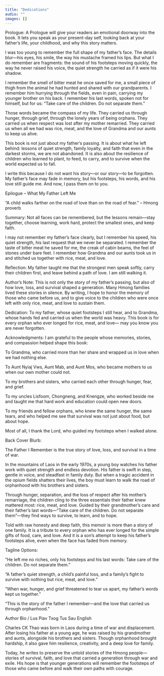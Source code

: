 ```yaml
---
title: "Dedications"
audio: ""
images: []
---
```


Prologue:
A Prologue will give your readers an emotional doorway into the book. It lets you speak as your present-day self, looking back at your father’s life, your childhood, and why this story matters.

I was too young to remember the full shape of my father’s face. The details blur—his eyes, his smile, the way his mustache framed his lips. But what I do remember are fragments: the sound of his footsteps moving quickly, the way he never raised his voice, the quiet strength he carried as if it were his shadow.

I remember the smell of bitter meat he once saved for me, a small piece of thigh from the animal he had hunted and shared with our grandparents. I remember him hurrying through the fields, even in pain, carrying my younger brother on his back. I remember his last words, spoken not for himself, but for us: “Take care of the children. Do not separate them.”

Those words became the compass of my life. They carried us through hunger, through grief, through the lonely years of being orphans. They carried us when respect was lost after my mother remarried. They carried us when all we had was rice, meat, and the love of Grandma and our aunts to keep us alive.

This book is not just about my father’s passing. It is about what he left behind: lessons of quiet strength, family loyalty, and faith that even in the darkest storms, we are not abandoned. It is also about the resilience of children who learned to plant, to feed, to carry, and to survive when the world expected us to fall.

I write this because I do not want his story—or our story—to be forgotten. My father’s face may fade in memory, but his footsteps, his words, and his love still guide me. And now, I pass them on to you.

Epilogue – What My Father Left Me

“A child walks farther on the road of love than on the road of fear.” – Hmong proverb

Summary: Not all faces can be remembered, but the lessons remain—stay together, choose learning, work hard, protect the smallest ones, and keep faith.

I may not remember my father’s face clearly, but I remember his speed, his quiet strength, his last request that we never be separated. I remember the taste of bitter meat he saved for me, the creak of cabin beams, the feel of stones under bare feet. I remember how Grandma and our aunts took us in and stitched us together with rice, meat, and love.

Reflection:
My father taught me that the strongest men speak softly, carry their children first, and leave behind a path of love. I am still walking it.

Author’s Note:
This is not only the story of my father’s passing, but also of how love, loss, and survival shaped a generation. Many Hmong families lived these stories in silence. By writing, I hope to honor the memory of those who came before us, and to give voice to the children who were once left with only rice, meat, and love to sustain them.

Dedication:
To my father, whose quiet footsteps I still hear,
and to Grandma, whose hands fed and carried us when the world was heavy.
This book is for every orphan who ever longed for rice, meat, and love—
may you know you are never forgotten.

Acknowledgments:
I am grateful to the people whose memories, stories, and compassion helped shape this book:

To Grandma, who carried more than her share and wrapped us in love when we had nothing else.

To Aunt Nyiaj Vws, Aunt Mab, and Aunt Mos, who became mothers to us when our own mother could not.

To my brothers and sisters, who carried each other through hunger, fear, and grief.

To my uncles Lisfoom, Chongneng, and Knengze, who worked beside me and taught me that hard work and education could open new doors.

To my friends and fellow orphans, who knew the same hunger, the same tears, and who helped me see that survival was not just about food, but about hope.

Most of all, I thank the Lord, who guided my footsteps when I walked alone.

Back Cover Blurb:

The Father I Remember is the true story of love, loss, and survival in a time of war.

In the mountains of Laos in the early 1970s, a young boy watches his father work with quiet strength and endless devotion. His father is swift in step, gentle in voice, and steadfast in family duty. But when a tragic accident in the opium fields shatters their lives, the boy must learn to walk the road of orphanhood with his brothers and sisters.

Through hunger, separation, and the loss of respect after his mother’s remarriage, the children cling to the three essentials their father knew mattered most: rice, meat, and love. Guided by their grandmother’s care and their father’s last words—“Take care of the children. Do not separate them”—they find ways to survive, to learn, and to hope.

Told with raw honesty and deep faith, this memoir is more than a story of one family. It is a tribute to every orphan who has ever longed for the simple gifts of food, care, and love. And it is a son’s attempt to keep his father’s footsteps alive, even when the face has faded from memory.

Tagline Options:

“He left me no riches, only his footsteps and his last words: Take care of the children. Do not separate them.”

“A father’s quiet strength, a child’s painful loss, and a family’s fight to survive with nothing but rice, meat, and love.”

“When war, hunger, and grief threatened to tear us apart, my father’s words kept us together.”

“This is the story of the father I remember—and the love that carried us through orphanhood.”

Author Bio / Lus Piav Txog Tus Sau
English

Charles CK Thao was born in Laos during a time of war and displacement. After losing his father at a young age, he was raised by his grandmother and aunts, alongside his brothers and sisters. Though orphanhood brought hardship, it also gave him resilience, creativity, and a deep love for family.

Today, he writes to preserve the untold stories of the Hmong people—stories of survival, faith, and love that carried a generation through war and exile. His hope is that younger generations will remember the footsteps of those who came before and walk their own paths with courage.
